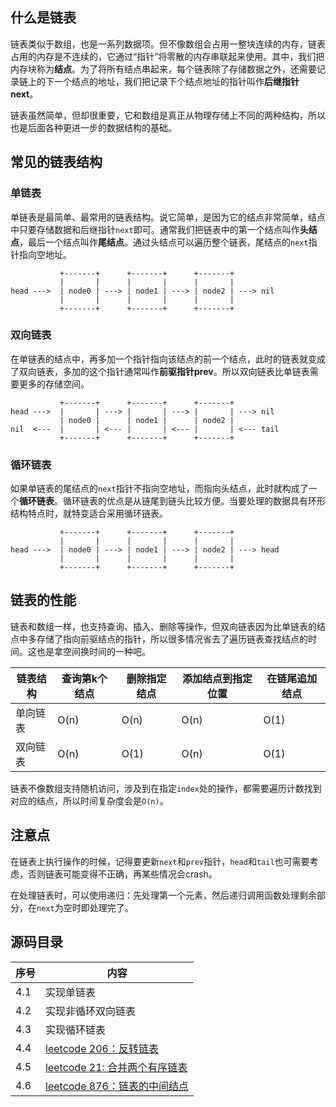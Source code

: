 ## 什么是链表

链表类似于数组，也是一系列数据项。但不像数组会占用一整块连续的内存，链表占用的内存是不连续的，它通过“指针”将零散的内存串联起来使用。其中，我们把内存块称为**结点**。为了将所有结点串起来，每个链表除了存储数据之外，还需要记录链上的下一个结点的地址，我们把记录下个结点地址的指针叫作**后继指针next**。

链表虽然简单，但却很重要，它和数组是真正从物理存储上不同的两种结构，所以也是后面各种更进一步的数据结构的基础。

## 常见的链表结构

### 单链表

单链表是最简单、最常用的链表结构。说它简单，是因为它的结点非常简单，结点中只要存储数据和后继指针`next`即可。通常我们把链表中的第一个结点叫作**头结点**，最后一个结点叫作**尾结点**。通过头结点可以遍历整个链表，尾结点的`next`指针指向空地址。

```
           +-------+      +-------+      +-------+
           |       |      |       |      |       |
head --->  | node0 | ---> | node1 | ---> | node2 | ---> nil
           |       |      |       |      |       |
           +-------+      +-------+      +-------+
```

### 双向链表

在单链表的结点中，再多加一个指针指向该结点的前一个结点，此时的链表就变成了双向链表，多加的这个指针通常叫作**前驱指针prev**。所以双向链表比单链表需要更多的存储空间。

```
           +-------+      +-------+      +-------+
head --->  |       | ---> |       | ---> |       | ---> nil
           | node0 |      | node1 |      | node2 | 
nil  <---  |       | <--- |       | <--- |       | <--- tail
           +-------+      +-------+      +-------+
```

### 循环链表

如果单链表的尾结点的`next`指针不指向空地址，而指向头结点，此时就构成了一个**循环链表**。循环链表的优点是从链尾到链头比较方便。当要处理的数据具有环形结构特点时，就特变适合采用循环链表。

```
           +-------+      +-------+      +-------+   
           |       |      |       |      |       |   
head --->  | node0 | ---> | node1 | ---> | node2 | ---> head
           |       |      |       |      |       |
           +-------+      +-------+      +-------+
```

## 链表的性能

链表和数组一样，也支持查询、插入、删除等操作，但双向链表因为比单链表的结点中多存储了指向前驱结点的指针，所以很多情况省去了遍历链表查找结点的时间。这也是拿空间换时间的一种吧。

链表结构 | 查询第k个结点 | 删除指定结点 | 添加结点到指定位置 | 在链尾追加结点
------- | ------- | ------- | ------- | -------
单向链表 | O(n)    | O(n)    | O(n)    | O(1)
双向链表 | O(n)    | O(1)    | O(n)    | O(1)

链表不像数组支持随机访问，涉及到在指定`index`处的操作，都需要遍历计数找到对应的结点，所以时间复杂度会是`O(n)`。

## 注意点

在链表上执行操作的时候，记得要更新`next`和`prev`指针，`head`和`tail`也可需要考虑，否则链表可能变得不正确，再某些情况会crash。

在处理链表时，可以使用递归：先处理第一个元素，然后递归调用函数处理剩余部分，在`next`为空时即处理完了。

## 源码目录

序号 | 内容
---- | ----
4.1 | 实现单链表
4.2 | 实现非循环双向链表
4.3 | 实现循环链表
4.4 | [leetcode 206：反转链表](https://leetcode-cn.com/problems/reverse-linked-list/)
4.5 | [leetcode 21: 合并两个有序链表](https://leetcode-cn.com/problems/merge-two-sorted-lists/)
4.6 | [leetcode 876：链表的中间结点](https://leetcode-cn.com/problems/middle-of-the-linked-list/)